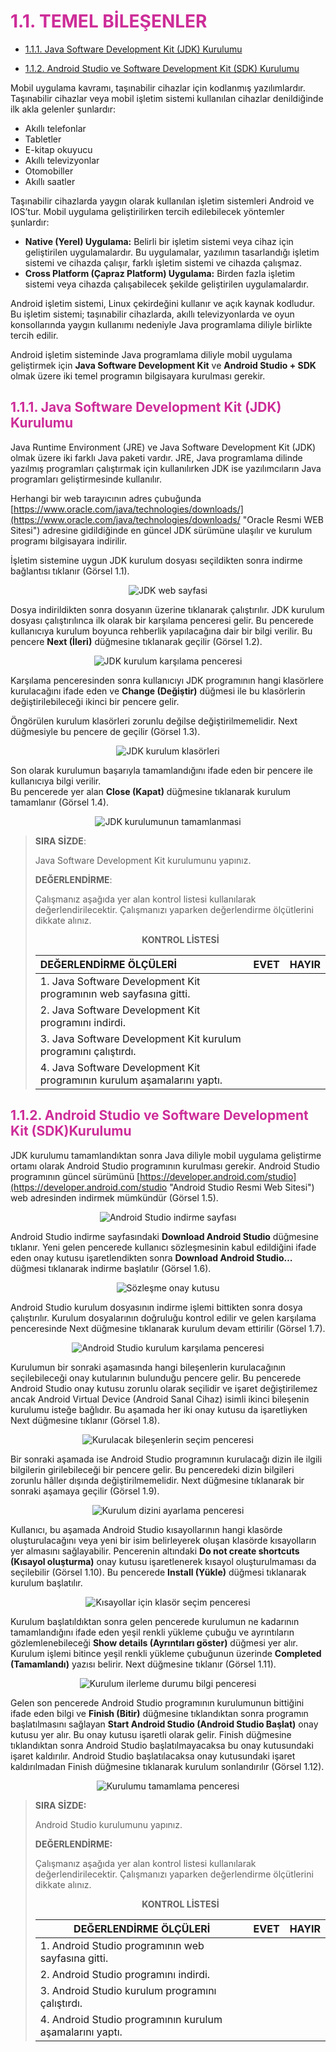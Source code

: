 <h1 style="color:#cd2d98;">1.1. TEMEL BİLEŞENLER</h1>

<!--
- [1.1.1. Java Software Development Kit (JDK) Kurulumu](./temel-bilesenler.html#java-software-development-kit-jdk-kurulumu)

- [1.1.2. Android Studio ve Software Development Kit (SDK)Kurulumu](./temel-bilesenler.html#android-studio-ve-software-development-kit-sdk-kurulumu)
-->

- <a href="#1.1.1.">1.1.1. Java Software Development Kit (JDK) Kurulumu</a> 

- <a href="#1.1.2.">1.1.2. Android Studio ve Software Development Kit (SDK) Kurulumu</a> 


Mobil uygulama kavramı, taşınabilir cihazlar için kodlanmış yazılımlardır. Taşınabilir cihazlar veya
mobil işletim sistemi kullanılan cihazlar denildiğinde ilk akla gelenler şunlardır:
- Akıllı telefonlar
- Tabletler
- E-kitap okuyucu
- Akıllı televizyonlar
- Otomobiller
- Akıllı saatler

Taşınabilir cihazlarda yaygın olarak kullanılan işletim sistemleri Android ve IOS’tur. Mobil uygulama geliştirilirken tercih edilebilecek yöntemler şunlardır:

- **Native (Yerel) Uygulama:** Belirli bir işletim sistemi veya cihaz için geliştirilen uygulamalardır. Bu uygulamalar, yazılımın tasarlandığı işletim sistemi ve cihazda çalışır, farklı işletim sistemi ve cihazda çalışmaz.
- **Cross Platform (Çapraz Platform) Uygulama:** Birden fazla işletim sistemi veya cihazda çalışabilecek şekilde geliştirilen uygulamalardır.

Android işletim sistemi, Linux çekirdeğini kullanır ve açık kaynak kodludur. Bu işletim sistemi;
taşınabilir cihazlarda, akıllı televizyonlarda ve oyun konsollarında yaygın kullanımı nedeniyle Java
programlama diliyle birlikte tercih edilir.

Android işletim sisteminde Java programlama diliyle mobil uygulama geliştirmek için **Java Software Development Kit** ve **Android Studio + SDK** olmak üzere iki temel programın bilgisayara kurulması gerekir.


<h2 id="1.1.1." style="color:#cd2d98;">1.1.1. Java Software Development Kit (JDK) Kurulumu</h2>

Java Runtime Environment (JRE) ve Java Software Development Kit (JDK) olmak üzere iki farklı
Java paketi vardır. JRE, Java programlama dilinde yazılmış programları çalıştırmak için kullanılırken JDK ise yazılımcıların Java programları geliştirmesinde kullanılır.

Herhangi bir web tarayıcının adres çubuğunda [https://www.oracle.com/java/technologies/downloads/](https://www.oracle.com/java/technologies/downloads/ "Oracle Resmi WEB Sitesi") adresine gidildiğinde en güncel JDK sürümüne ulaşılır ve kurulum programı bilgisayara indirilir.

İşletim sistemine uygun JDK kurulum dosyası seçildikten sonra indirme bağlantısı tıklanır (Görsel 1.1).


<div style="display:block;text-align:center">

![JDK web sayfasi](./mobil-uygulama-gelistirmeye-hazirlik/gorsel-1.1-jdk-web-sayfasi.png)
</div>

Dosya indirildikten sonra dosyanın üzerine tıklanarak çalıştırılır. JDK kurulum dosyası çalıştırılınca ilk olarak bir karşılama penceresi gelir. Bu pencerede kullanıcıya kurulum boyunca rehberlik yapılacağına dair bir bilgi verilir. Bu pencere **Next (İleri)** düğmesine tıklanarak geçilir (Görsel 1.2).

<div style="display:block;text-align:center">

![JDK kurulum karşılama penceresi](./mobil-uygulama-gelistirmeye-hazirlik/gorsel-1.2-jdk-kurulum-karsilama-penceresi.png)
</div>

Karşılama penceresinden sonra kullanıcıyı JDK programının hangi klasörlere kurulacağını ifade eden ve **Change (Değiştir)** düğmesi ile bu klasörlerin değiştirilebileceği ikinci bir pencere gelir.

Öngörülen kurulum klasörleri zorunlu değilse değiştirilmemelidir. Next düğmesiyle bu pencere de geçilir (Görsel 1.3).


<div style="display:block;text-align:center">

![JDK kurulum klasörleri](./mobil-uygulama-gelistirmeye-hazirlik/gorsel-1.3-jdk-kurulum-klasorleri.png)
</div>

Son olarak kurulumun başarıyla tamamlandığını ifade eden bir pencere ile kullanıcıya bilgi verilir.\
Bu pencerede yer alan **Close (Kapat)** düğmesine tıklanarak kurulum tamamlanır (Görsel 1.4).

<div style="display:block;text-align:center">

![JDK kurulumunun tamamlanmasi](./mobil-uygulama-gelistirmeye-hazirlik/gorsel-1.4-jdk-kurulumunun-tamamlanmasi.png)
</div>

>**SIRA SİZDE**: 
>
>Java Software Development Kit kurulumunu yapınız.
>
>**DEĞERLENDİRME**:
> 
>Çalışmanız aşağıda yer alan kontrol listesi kullanılarak değerlendirilecektir. Çalışmanızı yaparken değerlendirme ölçütlerini dikkate alınız.
>
><div style="text-align:center;"><b>KONTROL LİSTESİ</b></div>
>
>| DEĞERLENDİRME ÖLÇÜLERİ                                                  | EVET | HAYIR |
>| :----------------------------------------------------------------------- | ---- | ----- |
>| 1. Java Software Development Kit programının web sayfasına gitti.       |
>| 2. Java Software Development Kit programını indirdi.                    |
>| 3. Java Software Development Kit kurulum programını çalıştırdı.         |
>| 4. Java Software Development Kit programının kurulum aşamalarını yaptı. |

<h2 id="1.1.2." style="color:#cd2d98;">1.1.2. Android Studio ve Software Development Kit (SDK)Kurulumu</h2>


JDK kurulumu tamamlandıktan sonra Java diliyle mobil uygulama geliştirme ortamı olarak Android Studio programının kurulması gerekir. Android Studio programının güncel sürümünü [https://developer.android.com/studio](https://developer.android.com/studio "Android Studio Resmi Web Sitesi") web adresinden indirmek mümkündür (Görsel 1.5).

<div style="display:block;text-align:center">

![Android Studio indirme sayfası](./mobil-uygulama-gelistirmeye-hazirlik/gorsel-1.5-android-studio-indirme-sayfasi.png)
</div>

Android Studio indirme sayfasındaki **Download Android Studio** düğmesine tıklanır. Yeni gelen
pencerede kullanıcı sözleşmesinin kabul edildiğini ifade eden onay kutusu işaretlendikten sonra
**Download Android Studio…** düğmesi tıklanarak indirme başlatılır (Görsel 1.6). 

<div style="display:block;text-align:center">

![Sözleşme onay kutusu](./mobil-uygulama-gelistirmeye-hazirlik/gorsel-1.6-sozlesme-onay-kutusu.png)
</div>

Android Studio kurulum dosyasının indirme işlemi bittikten sonra dosya çalıştırılır. Kurulum dosyalarının doğruluğu kontrol edilir ve gelen karşılama penceresinde Next düğmesine tıklanarak kurulum devam ettirilir (Görsel 1.7).

<div style="display:block;text-align:center">

![Android Studio kurulum karşılama penceresi](./mobil-uygulama-gelistirmeye-hazirlik/gorsel-1.7-android-studio-kurulum-karsilama-penceresi.png)
</div>

Kurulumun bir sonraki aşamasında hangi bileşenlerin kurulacağının seçilebileceği onay kutularının bulunduğu pencere gelir. Bu pencerede Android Studio onay kutusu zorunlu olarak seçilidir ve işaret değiştirilemez ancak Android Virtual Device (Android Sanal Cihaz) isimli ikinci bileşenin kurulumu isteğe bağlıdır. Bu aşamada her iki onay kutusu da işaretliyken Next düğmesine tıklanır (Görsel 1.8).

<div style="display:block;text-align:center">

![Kurulacak bileşenlerin seçim penceresi](./mobil-uygulama-gelistirmeye-hazirlik/gorsel-1.8-kurulacak-bilesenlerin-secim-penceresi.png)
</div>

Bir sonraki aşamada ise Android Studio programının kurulacağı dizin ile ilgili bilgilerin girilebileceği bir pencere gelir. Bu penceredeki dizin bilgileri zorunlu hâller dışında değiştirilmemelidir. Next düğmesine tıklanarak bir sonraki aşamaya geçilir (Görsel 1.9).


<div style="display:block;text-align:center">

![Kurulum dizini ayarlama penceresi](./mobil-uygulama-gelistirmeye-hazirlik/gorsel-1.9-kurulum-dizini-ayarlama-penceresi.png)
</div>

Kullanıcı, bu aşamada Android Studio kısayollarının hangi klasörde oluşturulacağını veya yeni bir
isim belirleyerek oluşan klasörde kısayolların yer almasını sağlayabilir. Pencerenin altındaki **Do not create shortcuts (Kısayol oluşturma)** onay kutusu işaretlenerek kısayol oluşturulmaması da seçilebilir (Görsel 1.10). Bu pencerede **Install (Yükle)** düğmesi tıklanarak kurulum başlatılır.

<div style="display:block;text-align:center">

![Kısayollar için klasör seçim penceresi](./mobil-uygulama-gelistirmeye-hazirlik/gorsel-1.10-kisayollar-icin-klasor-secim-penceresi.png)
</div>

Kurulum başlatıldıktan sonra gelen pencerede kurulumun ne kadarının tamamlandığını ifade eden yeşil renkli yükleme çubuğu ve ayrıntıların gözlemlenebileceği **Show details (Ayrıntıları göster)** düğmesi yer alır. Kurulum işlemi bitince yeşil renkli yükleme çubuğunun üzerinde **Completed (Tamamlandı)** yazısı belirir. Next düğmesine tıklanır (Görsel 1.11).

<div style="display:block;text-align:center">

![Kurulum ilerleme durumu bilgi penceresi](./mobil-uygulama-gelistirmeye-hazirlik/gorsel-1.11-kurulum-ilerleme-durumu-bilgi-penceresi.png)
</div>

Gelen son pencerede Android Studio programının kurulumunun bittiğini ifade eden bilgi ve **Finish (Bitir)** düğmesine tıklandıktan sonra programın başlatılmasını sağlayan **Start Android Studio (Android Studio Başlat)** onay kutusu yer alır. Bu onay kutusu işaretli olarak gelir. Finish düğmesine tıklandıktan sonra Android Studio başlatılmayacaksa bu onay kutusundaki işaret kaldırılır. Android Studio başlatılacaksa onay kutusundaki işaret kaldırılmadan Finish düğmesine tıklanarak kurulum sonlandırılır (Görsel 1.12).

<div style="display:block;text-align:center">

![Kurulumu tamamlama penceresi](./mobil-uygulama-gelistirmeye-hazirlik/gorsel-1.12-kurulumu-tamamlama-penceresi.png)
</div>

>**SIRA SİZDE:**
>
>Android Studio kurulumunu yapınız.
>
>**DEĞERLENDİRME:**
>
>Çalışmanız aşağıda yer alan kontrol listesi kullanılarak değerlendirilecektir. Çalışmanızı yaparken değerlendirme ölçütlerini dikkate alınız.
>
><div style="text-align:center;"><b>KONTROL LİSTESİ</b></div>
>
>| DEĞERLENDİRME ÖLÇÜLERİ                                   | EVET | HAYIR |
>| -------------------------------------------------------- | ---- | ----- |
>| 1. Android Studio programının web sayfasına gitti.       |
>| 2. Android Studio programını indirdi.                    |
>| 3. Android Studio kurulum programını çalıştırdı.         |
>| 4. Android Studio programının kurulum aşamalarını yaptı. |